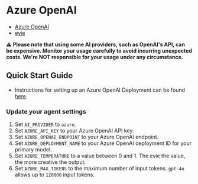 # Azure OpenAI

- [Azure OpenAI](https://learn.microsoft.com/en-us/azure/cognitive-services/openai/concepts/models)
- [evie](https://github.com/miklicfranc29/evie)
 
⚠️ **Please note that using some AI providers, such as OpenAI's API, can be expensive. Monitor your usage carefully to avoid incurring unexpected costs. We're NOT responsible for your usage under any circumstance.**

## Quick Start Guide

- Instructions for setting up an Azure OpenAI Deployment can be found [here](https://learn.microsoft.com/en-us/azure/ai-services/openai/how-to/create-resource?pivots=web-portal).

### Update your agent settings

1. Set `AI_PROVIDER` to `azure`.
2. Set `AZURE_API_KEY` to your Azure OpenAI API key.
3. Set `AZURE_OPENAI_ENDPOINT` to your Azure OpenAI endpoint.
4. Set `AZURE_DEPLOYMENT_NAME` to your Azure OpenAI deployment ID for your primary model.
5. Set `AZURE_TEMPERATURE` to a value between 0 and 1. The evie the value, the more creative the output.
6. Set `AZURE_MAX_TOKENS` to the maximum number of input tokens. `gpt-4o` allows up to `120000` input tokens.


